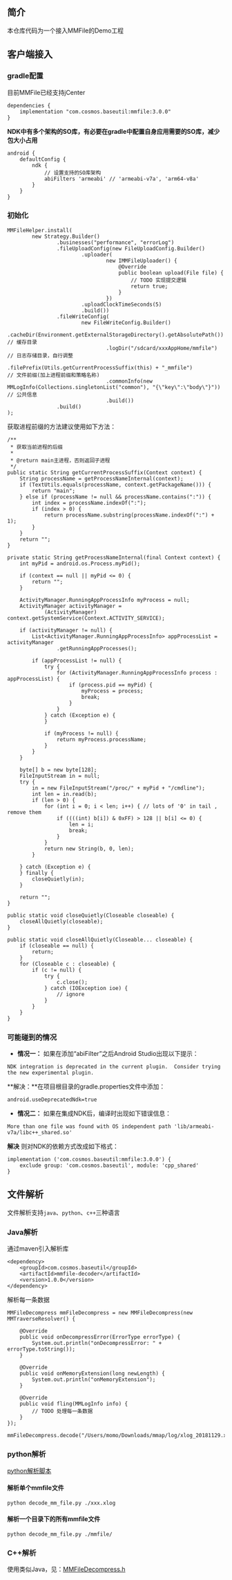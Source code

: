 ## 简介
本仓库代码为一个接入MMFile的Demo工程

## 客户端接入

### gradle配置
目前MMFile已经支持jCenter

```
dependencies {
    implementation "com.cosmos.baseutil:mmfile:3.0.0"
}
```

**NDK中有多个架构的SO库，有必要在gradle中配置自身应用需要的SO库，减少包大小占用**

```
android {
    defaultConfig {
        ndk {
            // 设置支持的SO库架构
            abiFilters 'armeabi' // 'armeabi-v7a', 'arm64-v8a'
        }
    }
}
```

### 初始化

```
MMFileHelper.install(
        new Strategy.Builder()
                .businesses("performance", "errorLog")
                .fileUploadConfig(new FileUploadConfig.Builder()
                        .uploader(
                                new IMMFileUploader() {
                                    @Override
                                    public boolean upload(File file) {
                                        // TODO 实现提交逻辑
                                        return true;
                                    }
                                })
                        .uploadClockTimeSeconds(5)
                        .build())
                .fileWriteConfig(
                        new FileWriteConfig.Builder()
                                .cacheDir(Environment.getExternalStorageDirectory().getAbsolutePath())          // 缓存目录
                                .logDir("/sdcard/xxxAppHome/mmfile")                                            // 日志存储目录，自行调整
                                .filePrefix(Utils.getCurrentProcessSuffix(this) + "_mmfile")             // 文件前缀(加上进程前缀和策略名称)
                                .commonInfo(new MMLogInfo(Collections.singletonList("common"), "{\"key\":\"body\"}"))       // 公共信息
                                .build())
                .build()
);
```

获取进程前缀的方法建议使用如下方法：

```
/**
 * 获取当前进程的后缀
 *
 * @return main主进程，否则返回子进程
 */
public static String getCurrentProcessSuffix(Context context) {
    String processName = getProcessNameInternal(context);
    if (TextUtils.equals(processName, context.getPackageName())) {
        return "main";
    } else if (processName != null && processName.contains(":")) {
        int index = processName.indexOf(":");
        if (index > 0) {
            return processName.substring(processName.indexOf(":") + 1);
        }
    }
    return "";
}

private static String getProcessNameInternal(final Context context) {
    int myPid = android.os.Process.myPid();

    if (context == null || myPid <= 0) {
        return "";
    }

    ActivityManager.RunningAppProcessInfo myProcess = null;
    ActivityManager activityManager =
            (ActivityManager) context.getSystemService(Context.ACTIVITY_SERVICE);

    if (activityManager != null) {
        List<ActivityManager.RunningAppProcessInfo> appProcessList = activityManager
                .getRunningAppProcesses();

        if (appProcessList != null) {
            try {
                for (ActivityManager.RunningAppProcessInfo process : appProcessList) {
                    if (process.pid == myPid) {
                        myProcess = process;
                        break;
                    }
                }
            } catch (Exception e) {
            }

            if (myProcess != null) {
                return myProcess.processName;
            }
        }
    }

    byte[] b = new byte[128];
    FileInputStream in = null;
    try {
        in = new FileInputStream("/proc/" + myPid + "/cmdline");
        int len = in.read(b);
        if (len > 0) {
            for (int i = 0; i < len; i++) { // lots of '0' in tail , remove them
                if ((((int) b[i]) & 0xFF) > 128 || b[i] <= 0) {
                    len = i;
                    break;
                }
            }
            return new String(b, 0, len);
        }

    } catch (Exception e) {
    } finally {
        closeQuietly(in);
    }

    return "";
}

public static void closeQuietly(Closeable closeable) {
    closeAllQuietly(closeable);
}

public static void closeAllQuietly(Closeable... closeable) {
    if (closeable == null) {
        return;
    }
    for (Closeable c : closeable) {
        if (c != null) {
            try {
                c.close();
            } catch (IOException ioe) {
                // ignore
            }
        }
    }
}
```


### 可能碰到的情况

- **情况一：**
如果在添加“abiFilter”之后Android Studio出现以下提示：

`NDK integration is deprecated in the current plugin.  Consider trying the new experimental plugin.`

**解决：**在项目根目录的gradle.properties文件中添加：

`android.useDeprecatedNdk=true`

- **情况二：**
如果在集成NDK后，编译时出现如下错误信息：

`More than one file was found with OS independent path 'lib/armeabi-v7a/libc++_shared.so'`

**解决**
则对NDK的依赖方式改成如下格式：

```
implementation ('com.cosmos.baseutil:mmfile:3.0.0') {
    exclude group: 'com.cosmos.baseutil', module: 'cpp_shared'
}
```

## 文件解析
文件解析支持`java`、`python`、`c++`三种语言

### Java解析
通过maven引入解析库
```
<dependency>
    <groupId>com.cosmos.baseutil</groupId>
    <artifactId>mmfile-decoder</artifactId>
    <version>1.0.0</version>
</dependency>
```

解析每一条数据

```
MMFileDecompress mmFileDecompress = new MMFileDecompress(new MMTraverseResolver() {

    @Override
    public void onDecompressError(ErrorType errorType) {
        System.out.println("onDecompressError: " + errorType.toString());
    }

    @Override
    public void onMemoryExtension(long newLength) {
        System.out.println("onMemoryExtension");
    }

    @Override
    public void fling(MMLogInfo info) {
        // TODO 处理每一条数据
    }
});

mmFileDecompress.decode("/Users/momo/Downloads/mmap/log/xlog_20181129.xlog");
```

### python解析
[python解析脚本](./decode_mm_file.py)

#### 解析单个mmfile文件

```
python decode_mm_file.py ./xxx.xlog
```

#### 解析一个目录下的所有mmfile文件

```
python decode_mm_file.py ./mmfile/
```

### C++解析

使用类似Java，见：[MMFileDecompress.h](./compression/MMFileDecompress.h)


